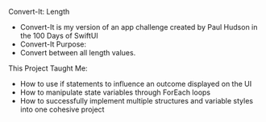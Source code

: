 Convert-It: Length
- Convert-It is my version of an app challenge created by Paul Hudson in the 100 Days of SwiftUI
- Convert-It Purpose:
- Convert between all length values.

This Project Taught Me:
- How to use if statements to influence an outcome displayed on the UI
- How to manipulate state variables through ForEach loops
- How to successfully implement multiple structures and variable styles into one cohesive project
